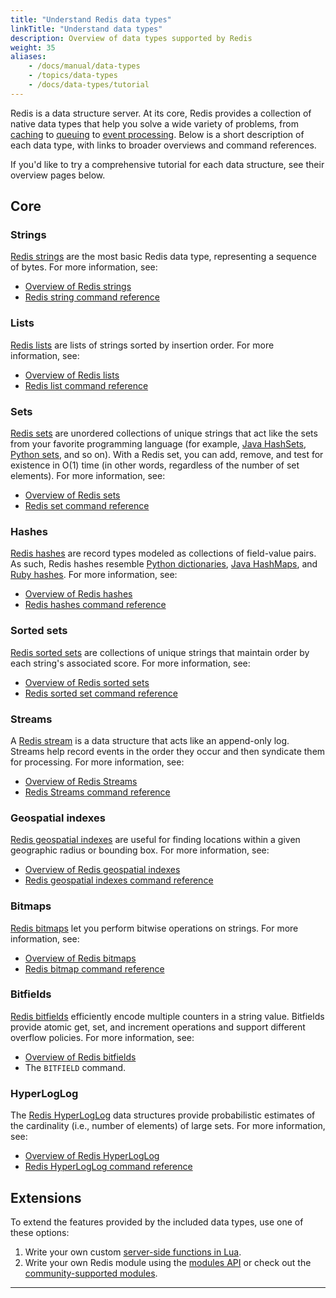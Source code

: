 ```yaml
---
title: "Understand Redis data types"
linkTitle: "Understand data types"
description: Overview of data types supported by Redis
weight: 35
aliases:
    - /docs/manual/data-types
    - /topics/data-types
    - /docs/data-types/tutorial
---
```


Redis is a data structure server.
At its core, Redis provides a collection of native data types that help you solve a wide variety of problems, from [caching](/docs/manual/client-side-caching/) to [queuing](/docs/data-types/lists/) to [event processing](/docs/data-types/streams/).
Below is a short description of each data type, with links to broader overviews and command references.

If you'd like to try a comprehensive tutorial for each data structure, see their overview pages below.


## Core

### Strings 

[Redis strings](/docs/data-types/strings) are the most basic Redis data type, representing a sequence of bytes.
For more information, see:

* [Overview of Redis strings](/docs/data-types/strings/)
* [Redis string command reference](/commands/?group=string)

### Lists

[Redis lists](/docs/data-types/lists) are lists of strings sorted by insertion order.
For more information, see:

* [Overview of Redis lists](/docs/data-types/lists/)
* [Redis list command reference](/commands/?group=list)

### Sets

[Redis sets](/docs/data-types/sets) are unordered collections of unique strings that act like the sets from your favorite programming language (for example, [Java HashSets](https://docs.oracle.com/javase/7/docs/api/java/util/HashSet.html), [Python sets](https://docs.python.org/3.10/library/stdtypes.html#set-types-set-frozenset), and so on).
With a Redis set, you can add, remove, and test for existence in O(1) time (in other words, regardless of the number of set elements).
For more information, see:

* [Overview of Redis sets](/docs/data-types/sets/)
* [Redis set command reference](/commands/?group=set)

### Hashes

[Redis hashes](/docs/data-types/hashes) are record types modeled as collections of field-value pairs.
As such, Redis hashes resemble [Python dictionaries](https://docs.python.org/3/tutorial/datastructures.html#dictionaries), [Java HashMaps](https://docs.oracle.com/javase/8/docs/api/java/util/HashMap.html), and [Ruby hashes](https://ruby-doc.org/core-3.1.2/Hash.html).
For more information, see:

* [Overview of Redis hashes](/docs/data-types/hashes/)
* [Redis hashes command reference](/commands/?group=hash)

### Sorted sets

[Redis sorted sets](/docs/data-types/sorted-sets) are collections of unique strings that maintain order by each string's associated score.
For more information, see:

* [Overview of Redis sorted sets](/docs/data-types/sorted-sets)
* [Redis sorted set command reference](/commands/?group=sorted-set)

### Streams

A [Redis stream](/docs/data-types/streams) is a data structure that acts like an append-only log.
Streams help record events in the order they occur and then syndicate them for processing.
For more information, see:

* [Overview of Redis Streams](/docs/data-types/streams)
* [Redis Streams command reference](/commands/?group=stream)

### Geospatial indexes

[Redis geospatial indexes](/docs/data-types/geospatial) are useful for finding locations within a given geographic radius or bounding box.
For more information, see:

* [Overview of Redis geospatial indexes](/docs/data-types/geospatial/)
* [Redis geospatial indexes command reference](/commands/?group=geo)

### Bitmaps

[Redis bitmaps](/docs/data-types/bitmaps/) let you perform bitwise operations on strings. 
For more information, see:

* [Overview of Redis bitmaps](/docs/data-types/bitmaps/)
* [Redis bitmap command reference](/commands/?group=bitmap)

### Bitfields

[Redis bitfields](/docs/data-types/bitfields/) efficiently encode multiple counters in a string value.
Bitfields provide atomic get, set, and increment operations and support different overflow policies.
For more information, see:

* [Overview of Redis bitfields](/docs/data-types/bitfields/)
* The `BITFIELD` command.

### HyperLogLog

The [Redis HyperLogLog](/docs/data-types/hyperloglogs) data structures provide probabilistic estimates of the cardinality (i.e., number of elements) of large sets. For more information, see:

* [Overview of Redis HyperLogLog](/docs/data-types/hyperloglogs)
* [Redis HyperLogLog command reference](/commands/?group=hyperloglog)

## Extensions

To extend the features provided by the included data types, use one of these options:

1. Write your own custom [server-side functions in Lua](/docs/manual/programmability/).
1. Write your own Redis module using the [modules API](/docs/reference/modules/) or check out the [community-supported modules](/docs/modules/).

<hr>
